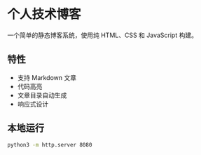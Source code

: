 # 个人技术博客

一个简单的静态博客系统，使用纯 HTML、CSS 和 JavaScript 构建。

## 特性

- 支持 Markdown 文章
- 代码高亮
- 文章目录自动生成
- 响应式设计

## 本地运行

```bash
python3 -m http.server 8080